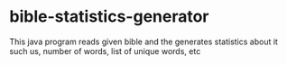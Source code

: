 # bible-statistics-generator
This java program reads given bible and the generates statistics about it such us, number of words, list of unique words, etc
